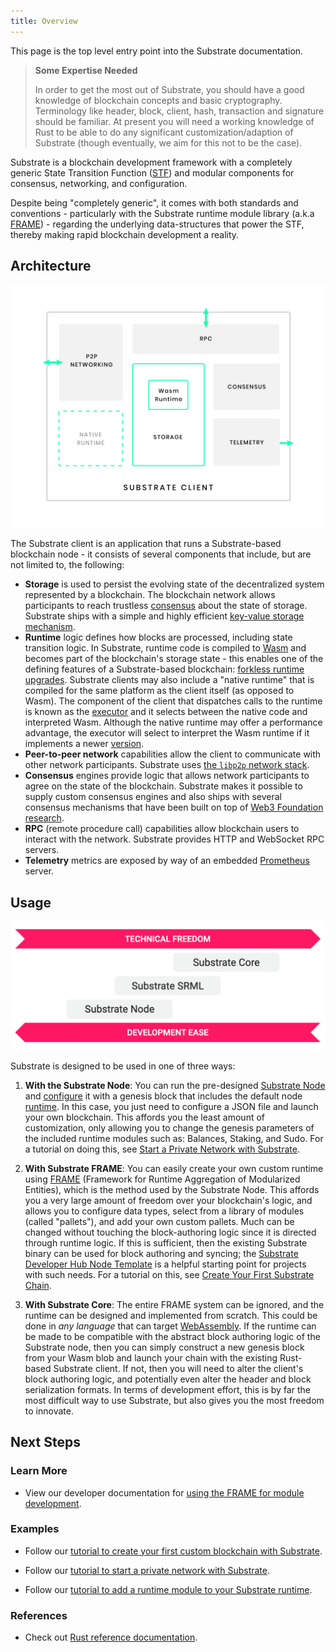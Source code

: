 ```yaml
---
title: Overview
---
```


This page is the top level entry point into the Substrate documentation.

> **Some Expertise Needed**
>
> In order to get the most out of Substrate, you should have a good knowledge of blockchain concepts and basic
> cryptography. Terminology like header, block, client, hash, transaction and signature should be familiar. At present
> you will need a working knowledge of Rust to be able to do any significant customization/adaption of Substrate (though
> eventually, we aim for this not to be the case).

Substrate is a blockchain development framework with a completely generic State Transition Function
([STF](knowledgebase/getting-started/glossary#stf-state-transition-function)) and modular components for consensus,
networking, and configuration.

Despite being "completely generic", it comes with both standards and conventions - particularly with the Substrate
runtime module library (a.k.a [FRAME](knowledgebase/runtime/frame.md)) - regarding the underlying data-structures that
power the STF, thereby making rapid blockchain development a reality.

## Architecture

![Substrate Client Architecture](assets/substrate-arch.png)

The Substrate client is an application that runs a Substrate-based blockchain node - it consists of several components
that include, but are not limited to, the following:

- **Storage** is used to persist the evolving state of the decentralized system represented by a blockchain. The
  blockchain network allows participants to reach trustless [consensus](knowledgebase/advanced/consensus) about the
  state of storage. Substrate ships with a simple and highly efficient
  [key-value storage mechanism](knowledgebase/advanced/storage).
- **Runtime** logic defines how blocks are processed, including state transition logic. In Substrate, runtime code is
  compiled to [Wasm](knowledgebase/getting-started/glossary#webassembly-wasm) and becomes part of the blockchain's
  storage state - this enables one of the defining features of a Substrate-based blockchain:
  [forkless runtime upgrades](knowledgebase/advanced/executor#forkless-runtime-upgrades). Substrate clients may also
  include a "native runtime" that is compiled for the same platform as the client itself (as opposed to Wasm). The
  component of the client that dispatches calls to the runtime is known as the
  [executor](knowledgebase/advanced/executor) and it selects between the native code and interpreted Wasm. Although the
  native runtime may offer a performance advantage, the executor will select to interpret the Wasm runtime if it
  implements a newer [version](knowledgebase/advanced/executor#runtime-versioning).
- **Peer-to-peer network** capabilities allow the client to communicate with other network participants. Substrate uses
  [the `libp2p` network stack](https://libp2p.io/).
- **Consensus** engines provide logic that allows network participants to agree on the state of the blockchain.
  Substrate makes it possible to supply custom consensus engines and also ships with several consensus mechanisms that
  have been built on top of [Web3 Foundation research](https://w3f-research.readthedocs.io/en/latest/index.html).
- **RPC** (remote procedure call) capabilities allow blockchain users to interact with the network. Substrate provides
  HTTP and WebSocket RPC servers.
- **Telemetry** metrics are exposed by way of an embedded [Prometheus](https://prometheus.io/) server.

## Usage

![Technical Freedom vs Development Ease](assets/technical-freedom.png)

Substrate is designed to be used in one of three ways:

1. **With the Substrate Node**: You can run the pre-designed
   [Substrate Node](https://github.com/paritytech/substrate/tree/master/bin/node) and
   [configure](https://github.com/paritytech/substrate/blob/master/bin/node/cli/src/chain_spec.rs) it with a genesis
   block that includes the default node
   [runtime](https://github.com/paritytech/substrate/blob/master/bin/node/runtime/src/lib.rs). In this case, you just
   need to configure a JSON file and launch your own blockchain. This affords you the least amount of customization,
   only allowing you to change the genesis parameters of the included runtime modules such as: Balances, Staking, and
   Sudo. For a tutorial on doing this, see
   [Start a Private Network with Substrate](tutorials/start-a-private-network/index.md).

2. **With Substrate FRAME**: You can easily create your own custom runtime using [FRAME](knowledgebase/runtime/frame.md)
   (Framework for Runtime Aggregation of Modularized Entities), which is the method used by the Substrate Node. This
   affords you a very large amount of freedom over your blockchain's logic, and allows you to configure data types,
   select from a library of modules (called "pallets"), and add your own custom pallets. Much can be changed without
   touching the block-authoring logic since it is directed through runtime logic. If this is sufficient, then the
   existing Substrate binary can be used for block authoring and syncing; the
   [Substrate Developer Hub Node Template](https://github.com/substrate-developer-hub/substrate-node-template) is a
   helpful starting point for projects with such needs. For a tutorial on this, see
   [Create Your First Substrate Chain](tutorials/create-your-first-substrate-chain/index.md).

3. **With Substrate Core**: The entire FRAME system can be ignored, and the runtime can be designed and implemented from
   scratch. This could be done in _any language_ that can target [WebAssembly](https://webassembly.org/). If the runtime
   can be made to be compatible with the abstract block authoring logic of the Substrate node, then you can simply
   construct a new genesis block from your Wasm blob and launch your chain with the existing Rust-based Substrate
   client. If not, then you will need to alter the client's block authoring logic, and potentially even alter the header
   and block serialization formats. In terms of development effort, this is by far the most difficult way to use
   Substrate, but also gives you the most freedom to innovate.

## Next Steps

### Learn More

- View our developer documentation for [using the FRAME for module development](knowledgebase/runtime/frame.md).

### Examples

- Follow our
  [tutorial to create your first custom blockchain with Substrate](tutorials/create-your-first-substrate-chain/).

- Follow our [tutorial to start a private network with Substrate](tutorials/start-a-private-network/).

- Follow our [tutorial to add a runtime module to your Substrate runtime](tutorials/add-a-pallet-to-your-runtime/).

### References

- Check out [Rust reference documentation](https://crates.parity.io).
